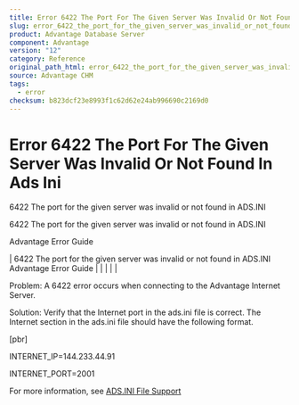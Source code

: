 ```yaml
---
title: Error 6422 The Port For The Given Server Was Invalid Or Not Found In Ads Ini
slug: error_6422_the_port_for_the_given_server_was_invalid_or_not_found_in_ads_ini
product: Advantage Database Server
component: Advantage
version: "12"
category: Reference
original_path_html: error_6422_the_port_for_the_given_server_was_invalid_or_not_found_in_ads_ini.htm
source: Advantage CHM
tags:
  - error
checksum: b823dcf23e8993f1c62d62e24ab996690c2169d0
---
```


# Error 6422 The Port For The Given Server Was Invalid Or Not Found In Ads Ini

6422 The port for the given server was invalid or not found in ADS.INI

6422 The port for the given server was invalid or not found in ADS.INI

Advantage Error Guide

| 6422 The port for the given server was invalid or not found in ADS.INI  Advantage Error Guide |  |  |  |  |

Problem: A 6422 error occurs when connecting to the Advantage Internet Server.

Solution: Verify that the Internet port in the ads.ini file is correct. The Internet section in the ads.ini file should have the following format.

[pbr]

INTERNET\_IP=144.233.44.91

INTERNET\_PORT=2001

For more information, see [ADS.INI File Support](master_ads_ini_file_support.md)
